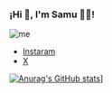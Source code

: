### ¡Hi 👋, I'm Samu 👨‍💻!

![me](https://github.com/GaryMontoya/GaryMontoya/assets/151394307/ae172e66-e394-4011-b23a-f2dcc9878287)


- [Instaram](https://www.instagram.com/smontoyag/)
- [X](https://twitter.com/samu7montoya)

[![Anurag's GitHub stats](https://github-readme-stats.vercel.app/api?username=SamuMontoya)](https://github.com/anuraghazra/github-readme-stats)]

<!--
**GaryMontoya/GaryMontoya** is a ✨ _special_ ✨ repository because its `README.md` (this file) appears on your GitHub profile.
-->
